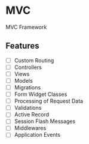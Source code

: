 # MVC

MVC Framework

## Features

- [ ] Custom Routing
- [ ] Controllers
- [ ] Views
- [ ] Models
- [ ] Migrations
- [ ] Form Widget Classes
- [ ] Processing of Request Data
- [ ] Validations
- [ ] Active Record
- [ ] Session Flash Messages
- [ ] Middlewares
- [ ] Application Events
